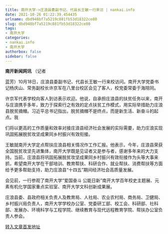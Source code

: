 ```yaml
---
title: 南开大学->庄浪县委副书记、代县长王敏一行来访 | nankai.info
date: 2021-10-26 01:22:39.454435
urlname: dbd948bf7a5219c881fb53d18322ce80
slug: dbd948bf7a5219c881fb53d18322ce80
tags: 
- 南开大学
categories:
- nankai.info
- 南开大学
authorbox: false
sidebar: false
---
```

**南开新闻网讯** （记者

蓝芳）10月18日，庄浪县委副书记、代县长王敏一行来校访问。南开大学党委书记杨庆山、常务副校长许京军在八里台校区会见了客人，校党委常委于海陪同。

许京军代表学校向客人到访表示欢迎。他说，自承担庄浪县的扶贫任务以来，南开与庄浪携手多年，致力于探索行之有效的定点扶贫工作模式，用实际举措助力庄浪县脱贫摘帽。习近平总书记指出，脱贫摘帽不是终点，而是新生活、新奋斗的起点。我
<!--more-->
们将以更高的工作质量和效率对接庄浪县经济社会发展的实际需要，助力庄浪实现巩固拓展脱贫攻坚成果同乡村振兴有效衔接。

王敏就南开大学定点帮扶庄浪县相关情况作工作汇报。他表示，今年，庄浪县荣获全国脱贫攻坚先进集体，南开大学既是见证者又是参与者，感谢多年来的大力支持。当前，庄浪县将巩固拓展脱贫攻坚成果同乡村振兴有效衔接作为头等大事来抓，希望南开大学在干部培训、教育帮扶、科研合作、就业帮扶、消费帮扶等方面给予更多帮助支持，助力庄浪县“十四五”期间经济社会高质量发展。

会见前，一行参观了南开大学“爱国奋斗 公能日新”南开大学百年校史主题展、元素有机化学国家重点实验室、南开大学文科创新成果展。

庄浪县委、县政府相关负责人及教育局、人社局、农业农村局、商务局、卫健局、乡村振兴局负责人，南开大学学校办公室、党委研工部、校工会、科研部、社科部、发展办、环境科学与工程学院、继续教育与现代远程教育学院、帮扶办公室负责人参会。



[转入文章首发地址](http://news.nankai.edu.cn/ywsd/system/2021/10/19/030048380.shtml)
